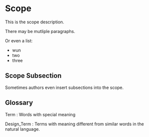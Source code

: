 # Scope

This is the scope description.

There may be mutliple paragraphs.

Or even a list:

- wun
- two
- three

## Scope Subsection

Sometimes authors even insert subsections into the scope.

## Glossary

Term
:    Words with special meaning

Design_Term
:    Terms with meaning different from similar words in the natural language.
